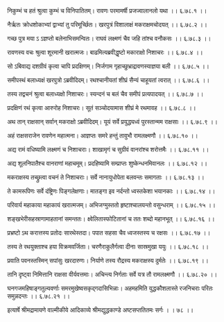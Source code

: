 निकुम्भं च हतं श्रुत्वा कुम्भं च विनिपातितम्।
रावणः परमामर्षी प्रजज्वालानलो यथा ।। ६.७८.१ ।।

नैर्ऋतः क्रोधशोकाभ्यां द्वाभ्यां तु परिमूर्च्छितः।
खरपुत्रं विशालाक्षं मकराक्षमचोदयत् ।। ६.७८.२ ।।

गच्छ पुत्र मया ऽ ऽज्ञप्तो बलेनाभिसमन्वितः।
राघवं लक्ष्मणं चैव जहि तांश्च वनौकसः ।। ६.७८.३ ।।

रावणस्य वचः श्रुत्वा शूरमानी खरात्मजः।
बाढमित्यब्रवीद्धृष्टो मकाराक्षो निशाचरः ।। ६.७८.४ ।।

सो ऽबिवाद्य दशग्रीवं कृत्वा चापि प्रदक्षिणम्।
निर्जगाम गृहाच्छुभ्राद्रावणस्याज्ञया बली ।। ६.७८.५ ।।

समीपस्थं बलाध्यक्षं खरपुत्रो ऽब्रवीदिदम्।
रथश्चानीयतां शीघ्रं सैन्यं चाहूयतां त्वरात् ।। ६.७८.६ ।।

तस्य तद्वचनं श्रुत्वा बलाध्यक्षो निशाचरः।
स्यन्दनं च बलं चैव समीपं प्रत्यपादयत् ।। ६.७८.७ ।।

प्रदक्षिणं रथं कृत्वा आरुरोह निशाचरः।
सूतं सञ्चोदयामास शीघ्रं मे रथमावह ।। ६.७८.८ ।।

अथ तान् राक्षसान् सर्वान् मकराक्षो ऽब्रवीदिदम्।
यूयं सर्वे प्रयुद्ध्यध्वं पुरस्तान्मम राक्षसाः ।। ६.७८.९ ।।

अहं राक्षसराजेन रावणेन महात्मना।
आज्ञप्तः समरे हन्तुं तावुभौ रामलक्ष्मणौ ।। ६.७८.१० ।।

अद्य रामं वधिष्यामि लक्ष्मणं च निशाचराः।
शाखामृगं च सुग्रीवं वानरांश्च शरोत्तमैः ।। ६.७८.११ ।।

अद्य शूलनिपातैश्च वानराणां महाचमूम्।
प्रदहिष्यामि सम्प्राप्तः शुष्केन्धनमिवानलः ।। ६.७८.१२ ।।

मकराक्षस्य तच्छ्रुत्वा वचनं ते निशाचराः।
सर्वे नानायुधोपेता बलवन्तः समागताः ।। ६.७८.१३ ।।

ते कामरूपिणः सर्वे दंष्ट्रिणः पिङ्गलेक्षणाः।
मातङ्गा इव नर्दन्तो ध्वस्तकेशा भयानकाः ।। ६.७८.१४ ।।

परिवार्य महाकाया महाकायं खरात्मजम्।
अभिजग्मुस्ततो हृष्टाश्चालयन्तो वसुन्धराम् ।। ६.७८.१५ ।।

शङ्खभेरीसहस्राणामाहतानां समन्ततः।
क्ष्वेलितास्फोटितानां च ततः शब्दो महानभूत् ।। ६.७८.१६ ।।

प्रभ्रष्टो ऽथ करात्तस्य प्रतोदः सारथेस्तदा।
पपात सहसा चैव ध्वजस्तस्य च रक्षसः ।। ६.७८.१७ ।।

तस्य ते रथयुक्ताश्च हया विक्रमवर्जिताः।
चरणैराकुलैर्गत्वा दीनाः सास्रमुखा ययुः ।। ६.७८.१८ ।।

प्रवाति पवनस्तस्मिन् सपांसुः खरदारुणः।
निर्याणे तस्य रौद्रस्य मकराक्षस्य दुर्मतेः ।। ६.७८.१९ ।।

तानि दृष्ट्वा निमित्तानि राक्षसा वीर्यवत्तमाः।
अचिन्त्य निर्गताः सर्वे यत्र तौ रामलक्ष्मणौ ।। ६.७८.२० ।।

घनगजमहिषाङ्गतुल्यवर्णाः समरमुखेष्वसकृद्गदासिभिन्नाः।
अहमहमिति युद्धकौशलास्ते रजनिचराः परितः समुन्नदन्तः ।। ६.७८.२१ ।।

इत्यार्षे श्रीमद्रामायणे वाल्मीकीये आदिकाव्ये श्रीमद्युद्धकाण्डे अष्टसप्ततितमः सर्गः ।
। ७८ ।।

